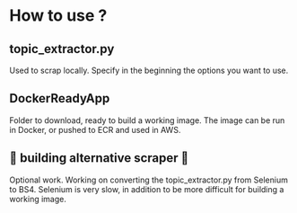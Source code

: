 # How to use ?





## topic_extractor.py
Used to scrap locally.
Specify in the beginning the options you want to use.



## DockerReadyApp
Folder to download, ready to build a working image.
The image can be run in Docker, or pushed to ECR and used in AWS.



## 🚧 building alternative scraper 🚧
Optional work.
Working on converting the topic_extractor.py from Selenium to BS4.
Selenium is very slow, in addition to be more difficult for building a working image.